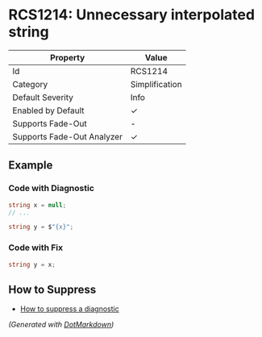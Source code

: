 # RCS1214: Unnecessary interpolated string

| Property                    | Value          |
| --------------------------- | -------------- |
| Id                          | RCS1214        |
| Category                    | Simplification |
| Default Severity            | Info           |
| Enabled by Default          | &#x2713;       |
| Supports Fade\-Out          | \-             |
| Supports Fade\-Out Analyzer | &#x2713;       |

## Example

### Code with Diagnostic

```csharp
string x = null;
// ...

string y = $"{x}";
```

### Code with Fix

```csharp
string y = x;
```

## How to Suppress

* [How to suppress a diagnostic](../HowToConfigureAnalyzers#how-to-suppress-a-diagnostic)

*\(Generated with [DotMarkdown](http://github.com/JosefPihrt/DotMarkdown)\)*